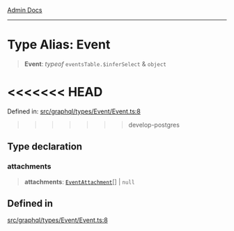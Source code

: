 [Admin Docs](/)

***

# Type Alias: Event

> **Event**: *typeof* `eventsTable.$inferSelect` & `object`

<<<<<<< HEAD
=======
Defined in: [src/graphql/types/Event/Event.ts:8](https://github.com/PalisadoesFoundation/talawa-api/blob/37e2d6abe1cabaa02f97a3c6c418b81e8fcb5a13/src/graphql/types/Event/Event.ts#L8)

>>>>>>> develop-postgres
## Type declaration

### attachments

> **attachments**: [`EventAttachment`](../../../EventAttachment/EventAttachment/type-aliases/EventAttachment.md)[] \| `null`

## Defined in

[src/graphql/types/Event/Event.ts:8](https://github.com/NishantSinghhhhh/talawa-api/blob/ff0f1d6ae21d3428519b64e42fe3bfdff573cb6e/src/graphql/types/Event/Event.ts#L8)

